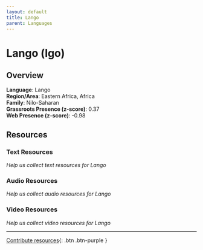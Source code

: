 ```yaml
---
layout: default
title: Lango
parent: Languages
---
```


# Lango (lgo)

## Overview

**Language**: Lango  
**Region/Area**: Eastern Africa, Africa  
**Family**: Nilo-Saharan  
**Grassroots Presence (z-score)**: 0.37  
**Web Presence (z-score)**: -0.98  

## Resources

### Text Resources
*Help us collect text resources for Lango*

### Audio Resources
*Help us collect audio resources for Lango*

### Video Resources
*Help us collect video resources for Lango*

---

[Contribute resources](https://forms.office.com/e/1SfLJx3u1r){: .btn .btn-purple }
